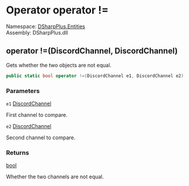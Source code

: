 # Operator operator \!=

Namespace: [DSharpPlus.Entities](DSharpPlus.Entities.md)  
Assembly: DSharpPlus.dll

## <a id="DSharpPlus_Entities_DiscordChannel_op_Inequality_DSharpPlus_Entities_DiscordChannel_DSharpPlus_Entities_DiscordChannel_"></a>operator \!=\(DiscordChannel, DiscordChannel\)

Gets whether the two <xref href="DSharpPlus.Entities.DiscordChannel" data-throw-if-not-resolved="false"></xref> objects are not equal.

```csharp
public static bool operator !=(DiscordChannel e1, DiscordChannel e2)
```

### Parameters

`e1` [DiscordChannel](DSharpPlus.Entities.DiscordChannel.md)

First channel to compare.

`e2` [DiscordChannel](DSharpPlus.Entities.DiscordChannel.md)

Second channel to compare.

### Returns

[bool](https://learn.microsoft.com/dotnet/api/system.boolean)

Whether the two channels are not equal.


